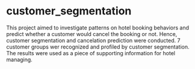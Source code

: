 # customer_segmentation
This project aimed to investigate patterns on hotel booking behaviors and predict whether a customer would cancel the booking or not. Hence, customer segmentation and cancelation prediction were conducted. 7 customer groups wer recognized and profiled by customer segmentation. The results were used as a piece of supporting information for hotel managing.
